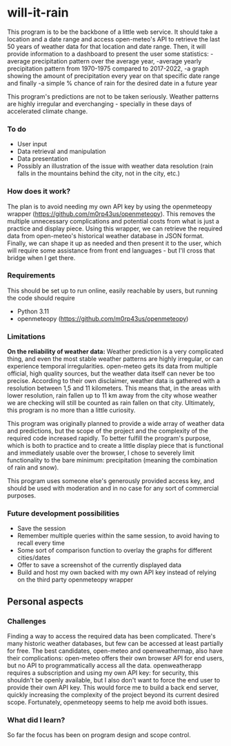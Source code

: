 # will-it-rain

This program is to be the backbone of a little web service. It should take a location and a date range and access
open-meteo's API to retrieve the last 50 years of weather data for that location and date range. Then, it will provide
information to a dashboard to present the user some statistics:
-average precipitation pattern over the average year,
-average yearly precipitation pattern from 1970-1975 compared to 2017-2022,
-a graph showing the amount of precipitation every year on that specific date range and finally
-a simple % chance of rain for the desired date in a future year

This program's predictions are not to be taken seriously. Weather patterns are highly irregular and everchanging -
specially in these days of accelerated climate change.

### To do

- User input
- Data retrieval and manipulation
- Data presentation
- Possibly an illustration of the issue with weather data resolution (rain falls in the mountains behind the city, not in the city, etc.)

### How does it work?

The plan is to avoid needing my own API key by using the openmeteopy wrapper (https://github.com/m0rp43us/openmeteopy).
This removes the multiple unnecessary complications and potential costs from what is just a practice and display piece.
Using this wrapper, we can retrieve the required data from open-meteo's historical weather database in JSON format.
Finally, we can shape it up as needed and then present it to the user, which will require some assistance from front
end languages - but I'll cross that bridge when I get there.

### Requirements

This should be set up to run online, easily reachable by users, but running the code should require

- Python 3.11
- openmeteopy (https://github.com/m0rp43us/openmeteopy)

### Limitations

**On the reliability of weather data:** Weather prediction is a very complicated thing, and even the most stable weather
patterns are highly irregular, or can experience temporal irregularities. open-meteo gets its data from multiple official,
high quality sources, but the weather data itself can never be too precise. According to their own disclaimer, weather
data is gathered with a resolution between 1,5 and 11 kilometers. This means that, in the areas with lower resolution,
rain fallen up to 11 km away from the city whose weather we are checking will still be counted as rain fallen on that
city. Ultimately, this program is no more than a little curiosity.

This program was originally planned to provide a wide array of weather data and predictions, but the scope of the project
and the complexity of the required code increased rapidly. To better fulfill the program's purpose, which is both to
practice and to create a little display piece that is functional and immediately usable over the browser, I chose to
severely limit functionality to the bare minimum: precipitation (meaning the combination of rain and snow).

This program uses someone else's generously provided access key, and should be used with moderation and in no case for
any sort of commercial purposes.

### Future development possibilities

- Save the session
- Remember multiple queries within the same session, to avoid having to recall every time
- Some sort of comparison function to overlay the graphs for different cities/dates
- Offer to save a screenshot of the currently displayed data
- Build and host my own backed with my own API key instead of relying on the third party openmeteopy wrapper

## Personal aspects

### Challenges

Finding a way to access the required data has been complicated. There's many historic weather databases, but few can be
accessed at least partially for free. The best candidates, open-meteo and openweathermap, also have their complications:
open-meteo offers their own browser API for end users, but no API to programmatically access all the data. openweatherapp
requires a subscription and using my own API key: for security, this shouldn't be openly available, but I also don't want
to force the end user to provide their own API key. This would force me to build a back end server, quickly increasing
the complexity of the project beyond its current desired scope. Fortunately, openmeteopy seems to help me avoid both issues.

### What did I learn?

So far the focus has been on program design and scope control.
